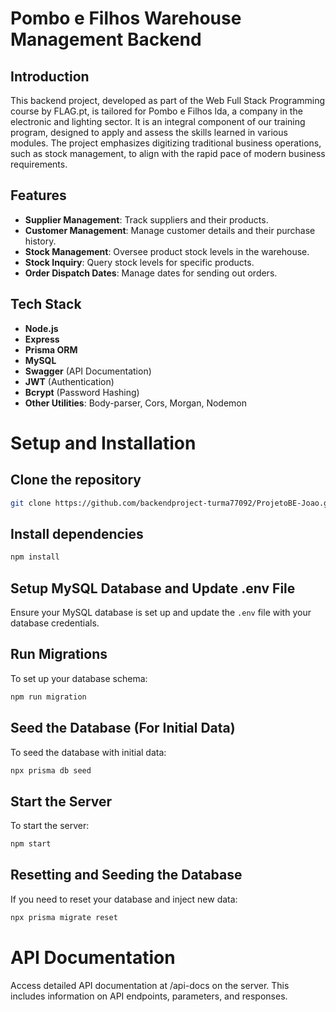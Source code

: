# Pombo e Filhos Warehouse Management Backend

## Introduction

This backend project, developed as part of the Web Full Stack Programming course by FLAG.pt, is tailored for Pombo e Filhos lda, a company in the electronic and lighting sector. It is an integral component of our training program, designed to apply and assess the skills learned in various modules. The project emphasizes digitizing traditional business operations, such as stock management, to align with the rapid pace of modern business requirements.

## Features

- **Supplier Management**: Track suppliers and their products.
- **Customer Management**: Manage customer details and their purchase history.
- **Stock Management**: Oversee product stock levels in the warehouse.
- **Stock Inquiry**: Query stock levels for specific products.
- **Order Dispatch Dates**: Manage dates for sending out orders.

## Tech Stack

- **Node.js**
- **Express**
- **Prisma ORM**
- **MySQL**
- **Swagger** (API Documentation)
- **JWT** (Authentication)
- **Bcrypt** (Password Hashing)
- **Other Utilities**: Body-parser, Cors, Morgan, Nodemon

# Setup and Installation

## Clone the repository

```bash
git clone https://github.com/backendproject-turma77092/ProjetoBE-Joao.git
```

## Install dependencies

```bash
npm install
```

## Setup MySQL Database and Update .env File

Ensure your MySQL database is set up and update the `.env` file with your database credentials.

## Run Migrations

To set up your database schema:

```bash
npm run migration
```

## Seed the Database (For Initial Data)

To seed the database with initial data:

```bash
npx prisma db seed
```

## Start the Server

To start the server:

```bash
npm start
```

## Resetting and Seeding the Database

If you need to reset your database and inject new data:

```bash
npx prisma migrate reset
```

# API Documentation

Access detailed API documentation at /api-docs on the server. This includes information on API endpoints, parameters, and responses.
